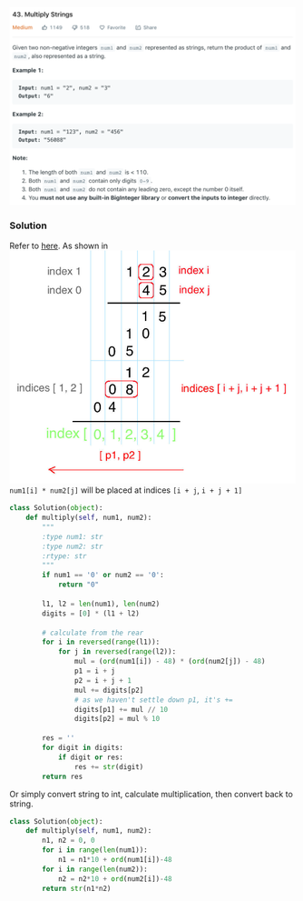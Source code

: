 ![](../images/43.png)
### Solution
Refer to [here](). As shown in
![](../images/43exp.png)
`num1[i] * num2[j]` will be placed at indices `[i + j`, `i + j + 1]` 
```python
class Solution(object):
    def multiply(self, num1, num2):
        """
        :type num1: str
        :type num2: str
        :rtype: str
        """
        if num1 == '0' or num2 == '0':
            return "0"
        
        l1, l2 = len(num1), len(num2)
        digits = [0] * (l1 + l2)

        # calculate from the rear
        for i in reversed(range(l1)):
            for j in reversed(range(l2)):
                mul = (ord(num1[i]) - 48) * (ord(num2[j]) - 48)
                p1 = i + j
                p2 = i + j + 1
                mul += digits[p2]
                # as we haven't settle down p1, it's +=
                digits[p1] += mul // 10
                digits[p2] = mul % 10
                
        res = ''
        for digit in digits:
            if digit or res:
                res += str(digit)
        return res

```
Or simply convert string to int, calculate multiplication, then convert back to string.
```python
class Solution(object):
    def multiply(self, num1, num2):
        n1, n2 = 0, 0
        for i in range(len(num1)):
            n1 = n1*10 + ord(num1[i])-48
        for i in range(len(num2)):
            n2 = n2*10 + ord(num2[i])-48
        return str(n1*n2)
```
